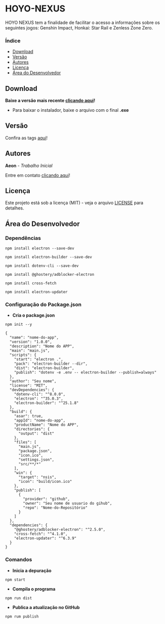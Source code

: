 # HOYO-NEXUS
HOYO NEXUS tem a finalidade de facilitar o acesso a informações sobre os seguintes jogos: Genshin Impact, Honkai: Star Rail e Zenless Zone Zero.

### Índice
* [Download](https://github.com/zAeonDev/HOYO-NEXUS?tab=readme-ov-file#download)
* [Versão](https://github.com/zAeonDev/HOYO-NEXUS?tab=readme-ov-file#vers%C3%A3o)
* [Autores](https://github.com/zAeonDev/HOYO-NEXUS?tab=readme-ov-file#autores)
* [Licença](https://github.com/zAeonDev/HOYO-NEXUS?tab=readme-ov-file#licen%C3%A7a)
* [Área do Desenvolvedor](https://github.com/zAeonDev/HOYO-NEXUS?tab=readme-ov-file#%C3%A1rea-do-desenvolvedor)

## Download
**Baixe a versão mais recente [clicando aqui](https://github.com/zAeonDev/HOYO-NEXUS/releases/)!**
* Para baixar o instalador, baixe o arquivo com o final **.exe**

## Versão
Confira as tags [aqui](https://github.com/zAeonDev/HOYO-NEXUS/tags)!

## Autores
**Aeon** - *Trabalho Inicial*

Entre em contato [clicando aqui](https://discord.gg/AKX84d8x3q)!

## Licença
Este projeto está sob a licença (MIT) - veja o arquivo [LICENSE](LICENSE) para detalhes.

## Área do Desenvolvedor

### Dependências
```
npm install electron --save-dev
```
```
npm install electron-builder --save-dev
```
```
npm install dotenv-cli --save-dev
```
```
npm install @ghostery/adblocker-electron
```
```
npm install cross-fetch
```
```
npm install electron-updater
```

### Configuração do Package.json
* **Cria o package.json**
```
npm init --y
```

```
{
  "name": "nome-do-app",
  "version": "1.0.0",
  "description": "Nome do APP",
  "main": "main.js",
  "scripts": {
    "start": "electron .",
    "pack": "electron-builder --dir",
    "dist": "electron-builder",
    "publish": "dotenv -e .env -- electron-builder --publish=always"
  },
  "author": "Seu nome",
  "license": "MIT",
  "devDependencies": {
    "dotenv-cli": "^8.0.0",
    "electron": "^35.0.3",
    "electron-builder": "^25.1.8"
  },
  "build": {
    "asar": true,
    "appId": "nome-do-app",
    "productName": "Nome do APP",
    "directories": {
      "output": "dist"
    },
    "files": [
      "main.js",
      "package.json",
      "icon.ico",
      "settings.json",
      "src/**/*"
    ],
    "win": {
      "target": "nsis",
      "icon": "build/icon.ico"
    },
    "publish": [
      {
        "provider": "github",
        "owner": "Seu nome de usuario do gihub",
        "repo": "Nome-do-Repositório"
      }
    ]
  },
  "dependencies": {
    "@ghostery/adblocker-electron": "^2.5.0",
    "cross-fetch": "^4.1.0",
    "electron-updater": "^6.3.9"
  }
}
```

### Comandos
* **Inicia a depuração**
```
npm start
```

* **Compila o programa**
```
npm run dist
```

* **Publica a atualização no GitHub**
```
npm rum publish
```
